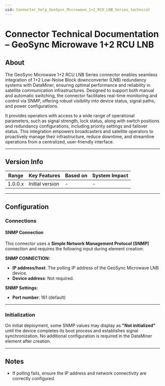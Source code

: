```yaml
---
uid: Connector_help_GeoSync_Microwave_1+2_RCU_LNB_Series_technical
---
```


# Connector Technical Documentation – GeoSync Microwave 1+2 RCU LNB

## About

The GeoSync Microwave 1+2 RCU LNB Series connector enables seamless integration of 1+2 Low-Noise Block downconverter (LNB) redundancy systems with DataMiner, ensuring optimal performance and reliability in satellite communication infrastructures. Designed to support both manual and automatic switching, the connector facilitates real-time monitoring and control via SNMP, offering robust visibility into device status, signal paths, and power configurations.

It provides operators with access to a wide range of operational parameters, such as signal strength, lock status, along with switch positions and redundancy configurations, including priority settings and failover status. This integration empowers broadcasters and satellite operators to proactively manage their infrastructure, reduce downtime, and streamline operations from a centralized, user-friendly interface.

---

## Version Info

| Range   | Key Features     | Based on | System Impact |
|---------|------------------|----------|----------------|
| 1.0.0.x | Initial version  | -        | -              |

---

## Configuration

### Connections

#### SNMP Connection

This connector uses a **Simple Network Management Protocol (SNMP)** connection and requires the following input during element creation:

**SNMP CONNECTION:**
- **IP address/host**: The polling IP address of the GeoSync Microwave LNB device.
- **Device address**: Not required.

**SNMP Settings:**
- **Port number**: 161 (default)

---

### Initialization

On initial deployment, some SNMP values may display as **"Not initialized"** until the device completes its boot process and establishes signal synchronization. No additional configuration is required in the DataMiner element after creation.

---

## Notes

- If polling fails, ensure the IP address and network connectivity are correctly configured.
